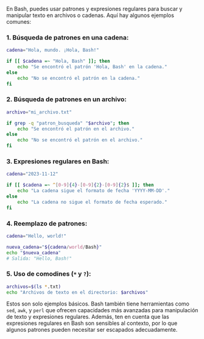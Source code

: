 En Bash, puedes usar patrones y expresiones regulares para buscar y manipular texto en archivos o cadenas. Aquí hay algunos ejemplos comunes:

### 1. Búsqueda de patrones en una cadena:

```bash
cadena="Hola, mundo. ¡Hola, Bash!"

if [[ $cadena =~ "Hola, Bash" ]]; then
    echo "Se encontró el patrón 'Hola, Bash' en la cadena."
else
    echo "No se encontró el patrón en la cadena."
fi
```

### 2. Búsqueda de patrones en un archivo:

```bash
archivo="mi_archivo.txt"

if grep -q "patron_busqueda" "$archivo"; then
    echo "Se encontró el patrón en el archivo."
else
    echo "No se encontró el patrón en el archivo."
fi
```

### 3. Expresiones regulares en Bash:

```bash
cadena="2023-11-12"

if [[ $cadena =~ ^[0-9]{4}-[0-9]{2}-[0-9]{2}$ ]]; then
    echo "La cadena sigue el formato de fecha 'YYYY-MM-DD'."
else
    echo "La cadena no sigue el formato de fecha esperado."
fi
```

### 4. Reemplazo de patrones:

```bash
cadena="Hello, world!"

nueva_cadena="${cadena/world/Bash}"
echo "$nueva_cadena"
# Salida: "Hello, Bash!"
```

### 5. Uso de comodines (`*` y `?`):

```bash
archivos=$(ls *.txt)
echo "Archivos de texto en el directorio: $archivos"
```

Estos son solo ejemplos básicos. Bash también tiene herramientas como `sed`, `awk`, y `perl` que ofrecen capacidades más avanzadas para manipulación de texto y expresiones regulares. Además, ten en cuenta que las expresiones regulares en Bash son sensibles al contexto, por lo que algunos patrones pueden necesitar ser escapados adecuadamente.
